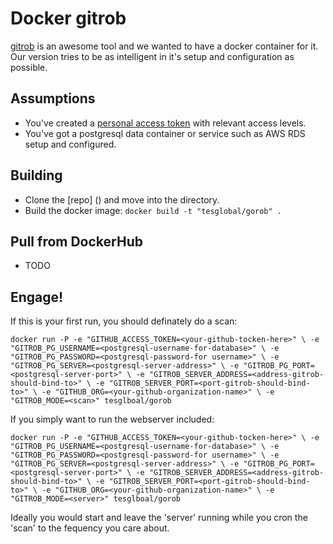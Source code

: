 # Docker gitrob

[gitrob](https://github.com/michenriksen/gitrob) is an awesome tool and we wanted to have a docker container for it. Our version tries to be as intelligent in it's setup and configuration as possible.

## Assumptions

* You've created a [personal access token](https://github.com/settings/applications) with relevant access levels.
* You've got a postgresql data container or service such as AWS RDS setup and configured.


## Building

* Clone the [repo] () and move into the directory.
* Build the docker image:
  `docker build -t "tesglobal/gorob" .`

## Pull from DockerHub

* TODO

## Engage!

If this is your first run, you should definately do a scan:

`docker run -P -e "GITHUB_ACCESS_TOKEN=<your-github-tocken-here>" \
    -e "GITROB_PG_USERNAME=<postgresql-username-for-database>" \
    -e "GITROB_PG_PASSWORD=<postgresql-password-for username>" \
    -e "GITROB_PG_SERVER=<postgresql-server-address>" \
    -e "GITROB_PG_PORT=<postgresql-server-port>" \
    -e "GITROB_SERVER_ADDRESS=<address-gitrob-should-bind-to>" \
    -e "GITROB_SERVER_PORT=<port-gitrob-should-bind-to>" \
    -e "GITHUB_ORG=<your-github-organization-name>" \
    -e "GITROB_MODE=<scan>" tesglboal/gorob`

If you simply want to run the webserver included:

`docker run -P -e "GITHUB_ACCESS_TOKEN=<your-github-tocken-here>" \
    -e "GITROB_PG_USERNAME=<postgresql-username-for-database>" \
    -e "GITROB_PG_PASSWORD=<postgresql-password-for username>" \
    -e "GITROB_PG_SERVER=<postgresql-server-address>" \
    -e "GITROB_PG_PORT=<postgresql-server-port>" \
    -e "GITROB_SERVER_ADDRESS=<address-gitrob-should-bind-to>" \
    -e "GITROB_SERVER_PORT=<port-gitrob-should-bind-to>" \
    -e "GITHUB_ORG=<your-github-organization-name>" \
    -e "GITROB_MODE=<server>" tesglboal/gorob`

Ideally you would start and leave the 'server' running while you cron the 'scan' to the fequency you care about.



